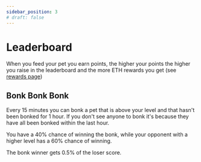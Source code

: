 ```yaml
---
sidebar_position: 3
# draft: false
---
```


# Leaderboard 

When you feed your pet you earn points, the higher your points the higher you raise in the leaderboard and the more ETH rewards you get (see [rewards page](https://frenpet.xyz/rewards))

## Bonk Bonk Bonk

Every 15 minutes you can bonk a pet that is above your level and that hasn't been bonked for 1 hour. If you don't see anyone to bonk it's because they have all been bonked within the last hour.

You have a 40% chance of winning the bonk, while your opponent with a higher level has a 60% chance of winning.

The bonk winner gets 0.5% of the loser score.